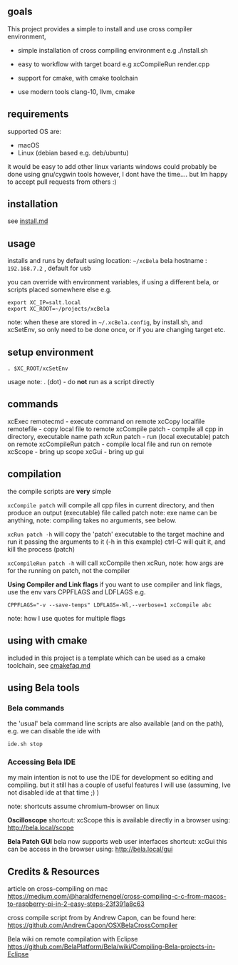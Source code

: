 ## goals

This project provides a simple to install and use cross compiler environment, 


- simple installation of cross compiling environment
e.g ./install.sh

- easy to workflow with target board
e.g xcCompileRun render.cpp

- support for cmake, with cmake toolchain

- use modern tools
clang-10, llvm, cmake


## requirements
supported OS are:
- macOS
- Linux (debian based e.g. deb/ubuntu)

it would be easy to add other linux variants
windows could probably be done using gnu/cygwin tools
however, I dont have the time.... but Im happy to accept pull requests from others :)



## installation
see [install.md](https://github.com/TheTechnobear/xcBela/blob/master/install.md)


## usage

installs and runs by default using 
location: `~/xcBela`
bela hostname : `192.168.7.2` , default for usb

you can override with environment variables, if using a different bela, or scripts placed somewhere else
e.g.

```
export XC_IP=salt.local
export XC_ROOT=~/projects/xcBela
```

note: when these are stored in `~/.xcBela.config`, by install.sh, and xcSetEnv, so only need to be done once, or if you are changing target etc.

## setup environment
```
. $XC_ROOT/xcSetEnv
```
usage note: . (dot) - do **not** run as a script directly 



## commands
xcExec remotecmd - execute command on remote 
xcCopy localfile remotefile - copy local file to remote 
xcCompile patch - compile all cpp in directory, executable name path
xcRun  patch - run (local executable) patch on remote
xcCompileRun patch  - compile local file and run on remote 
xcScope - bring up scope
xcGui - bring up gui

## compilation
the compile scripts are **very** simple

`xcCompile patch` 
will compile all cpp files in current directory, and then produce an output (executable) file called patch
note: exe name can be anything,
note: compiling takes no arguments, see below.

`xcRun patch -h` 
will copy the 'patch' executable to the target machine and run it passing the arguments to it (-h in this example)
ctrl-C will quit it, and kill the process (patch)

`xcCompileRun patch -h` 
will call xcCompile then xcRun, note: how args are for the running on patch, not the compiler


**Using Compiler and Link flags**
if you want to use compiler and link flags, use the env vars CPPFLAGS and LDFLAGS
e.g. 
```
CPPFLAGS="-v --save-temps" LDFLAGS=-Wl,--verbose=1 xcCompile abc
```
note: how I use quotes for multiple flags


## using with cmake
included in this project is a template which can be used as a cmake toolchain, 
see [cmakefaq.md](https://github.com/TheTechnobear/xcBela/blob/master/cmake/cmakefaq.md)


## using Bela tools


### Bela commands
the 'usual' bela command line scripts are also available (and on the path),
e.g. we can disable the ide with
```
ide.sh stop
```

### Accessing Bela IDE
my main intention is not to use the IDE for development so editing and compiling. but it still has a couple of useful features I will use
(assuming, Ive not disabled ide at that time ;)  ) 

note: shortcuts assume chromium-browser on linux

**Oscilloscope**
shortcut: xcScope
this is available directly in a browser using: http://bela.local/scope



**Bela Patch GUI** 
bela now supports web user interfaces
shortcut: xcGui
this can be access in the browser using: http://bela.local/gui

## Credits & Resources

article on cross-compiling on mac 
https://medium.com/@haraldfernengel/cross-compiling-c-c-from-macos-to-raspberry-pi-in-2-easy-steps-23f391a8c63

cross compile script from by Andrew Capon, can be found here:
https://github.com/AndrewCapon/OSXBelaCrossCompiler

Bela wiki on remote compilation with Eclipse
https://github.com/BelaPlatform/Bela/wiki/Compiling-Bela-projects-in-Eclipse


